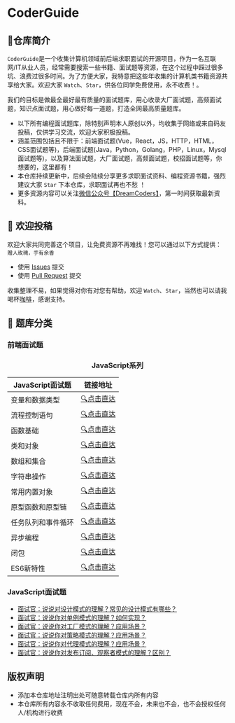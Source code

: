 CoderGuide
============================

## 🤠仓库简介

`CoderGuide`是一个收集计算机领域前后端求职面试的开源项目，作为一名互联网/IT从业人员，经常需要搜索一些书籍、面试题等资源，在这个过程中踩过很多坑、浪费过很多时间。为了方便大家，我特意把这些年收集的计算机类书籍资源共享给大家。欢迎大家 `Watch`、`Star`，供各位同学免费使用，永不收费！。

我们的目标是做最全最好最有质量的面试题库，用心收录大厂面试题，高频面试题，知识点面试题，用心做好每一道题，打造全网最高质量题库。

- 以下所有编程面试题库，除特别声明本人原创以外，均收集于网络或来自码友投稿，仅供学习交流，欢迎大家积极投稿。
- 涵盖范围包括且不限于：前端面试题(Vue，React，JS，HTTP，HTML，CSS面试题等)，后端面试题(Java，Python，Golang，PHP，Linux，Mysql面试题等)，以及算法面试题，大厂面试题，高频面试题，校招面试题等，你想要的，这里都有！
- 本仓库持续更新中，后续会陆续分享更多求职面试资料、编程资源书籍，强烈建议大家 `Star` 下本仓库，求职面试再也不愁 ！
- 更多资源内容可以关注[微信公众号【DreamCoders】](#更多分享)，第一时间获取最新资料。

## 🙈 欢迎投稿

欢迎大家共同完善这个项目，让免费资源不再难找！您可以通过以下方式提供： `赠人玫瑰，手有余香`

* 使用 [Issues](https://gitee.com/DreamCoders/CoderGuide/issues/new) 提交
* 使用 [Pull Request](https://gitee.com/DreamCoders/CoderGuide/pulls) 提交

收集整理不易，如果觉得对你有对您有帮助，欢迎 `Watch`、`Star`，当然也可以请我喝杯[咖啡](https://gitee.com/iGaoWei/big-data-view/raw/master/preview/wechat-code.png)，感谢支持。


## 🤡 题库分类

### 前端面试题

<h3 style="text-align: center">JavaScript系列</h3>

| JavaScript面试题  | 链接地址                  |
|----------------|-----------------------|
| 变量和数据类型       | [:mag:点击直达](#更多分享)    |
| 流程控制语句        | [:mag:点击直达](#更多分享)    |
| 函数基础           | [:mag:点击直达](#更多分享)    |
| 类和对象           | [:mag:点击直达](#更多分享)    |
| 数组和集合         | [:mag:点击直达](#更多分享)    |
| 字符串操作          | [:mag:点击直达](#更多分享)    |
| 常用内置对象         | [:mag:点击直达](#更多分享)    |
| 原型函数和原型链      | [:mag:点击直达](#更多分享)    |
| 任务队列和事件循环     | [:mag:点击直达](#更多分享)    |
| 异步编程           | [:mag:点击直达](#更多分享)    |
| 闭包             | [:mag:点击直达](#更多分享)    | 
| ES6新特性         | [:mag:点击直达](#更多分享)    | 




### JavaScript面试题
- [面试官：说说对设计模式的理解？常见的设计模式有哪些？](#更多分享)
- [面试官：说说你对单例模式的理解？如何实现？](#更多分享)
- [面试官：说说你对工厂模式的理解？应用场景？](#更多分享)
- [面试官：说说你对策略模式的理解？应用场景？](#更多分享)
- [面试官：说说你对代理模式的理解？应用场景？](#更多分享)
- [面试官：说说你对发布订阅、观察者模式的理解？区别？](#更多分享)


## 版权声明

- 添加本仓库地址注明出处可随意转载仓库内所有内容
- 本仓库所有内容永不收取任何费用，现在不会，未来也不会，也不会授权任何人/机构进行收费

